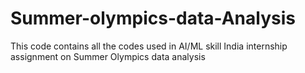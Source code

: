 # Summer-olympics-data-Analysis
This code contains all the codes used in AI/ML skill India internship assignment on Summer Olympics data analysis  
